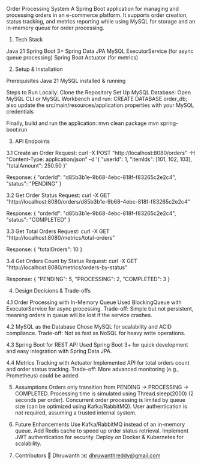 Order Processing System
A Spring Boot application for managing and processing orders in an e-commerce platform. It supports order creation, status tracking, and metrics reporting while using MySQL for storage and an in-memory queue for order processing.

1. Tech Stack

Java 21
Spring Boot 3+
Spring Data JPA
MySQL
ExecutorService (for async queue processing)
Spring Boot Actuator (for metrics)


2. Setup & Installation

Prerequisites
Java 21
MySQL installed & running


Steps to Run Locally:
Clone the Repository
Set Up MySQL Database: 
Open MySQL CLI or MySQL Workbench and run:
CREATE DATABASE order_db; also update the src/main/resources/application.properties with your MySQL credentials

Finally, build and run the application:
mvn clean package
mvn spring-boot:run


3. API Endpoints

3.1 Create an Order
Request:
curl -X POST "http://localhost:8080/orders" -H "Content-Type: application/json" -d '{
    "userId": 1,
    "itemIds": [101, 102, 103],
    "totalAmount": 250.50
}'

Response:
{
    "orderId": "d85b3b1e-9b68-4ebc-818f-f83265c2e2c4",
    "status": "PENDING"
}

3.2 Get Order Status
Request:
curl -X GET "http://localhost:8080/orders/d85b3b1e-9b68-4ebc-818f-f83265c2e2c4"

Response:
{
    "orderId": "d85b3b1e-9b68-4ebc-818f-f83265c2e2c4",
    "status": "COMPLETED"
}

3.3 Get Total Orders
Request:
curl -X GET "http://localhost:8080/metrics/total-orders"

Response:
{
    "totalOrders": 10
}

3.4 Get Orders Count by Status
Request:
curl -X GET "http://localhost:8080/metrics/orders-by-status"

Response:
{
    "PENDING": 5,
    "PROCESSING": 2,
    "COMPLETED": 3
}


4. Design Decisions & Trade-offs

4.1 Order Processing with In-Memory Queue
Used BlockingQueue with ExecutorService for async processing.
Trade-off: Simple but not persistent, meaning orders in queue will be lost if the service crashes.

4.2 MySQL as the Database
Chose MySQL for scalability and ACID compliance.
Trade-off: Not as fast as NoSQL for heavy write operations.

4.3 Spring Boot for REST API
Used Spring Boot 3+ for quick development and easy integration with Spring Data JPA.

4.4 Metrics Tracking with Actuator
Implemented API for total orders count and order status tracking.
Trade-off: More advanced monitoring (e.g., Prometheus) could be added.


5. Assumptions
Orders only transition from PENDING -> PROCESSING -> COMPLETED.
Processing time is simulated using Thread.sleep(2000) (2 seconds per order).
Concurrent order processing is limited by queue size (can be optimized using Kafka/RabbitMQ).
User authentication is not required, assuming a trusted internal system.


6. Future Enhancements
Use Kafka/RabbitMQ instead of an in-memory queue.
Add Redis cache to speed up order status retrieval.
Implement JWT authentication for security.
Deploy on Docker & Kubernetes for scalability.


7. Contributors
👤  Dhruwanth
✉️ dhruwanthreddy@gmail.com